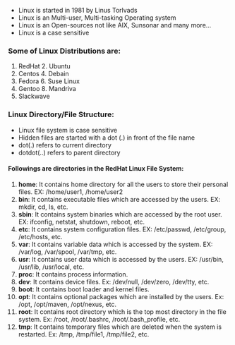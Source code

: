 - Linux is started in 1981 by Linus Torlvads
- Linux is an Multi-user, Multi-tasking Operating system
- Linux is an Open-sources not like AIX, Sunsonar and many more...
- Linux is a case sensitive

### Some of Linux Distributions are:
1. RedHat       2. Ubuntu
3. Centos       4. Debain
5. Fedora       6. Suse Linux
7. Gentoo       8. Mandriva
9. Slackwave

### Linux Directory/File Structure:
- Linux file system is case sensitive
- Hidden files are started with a dot (.) in front of the file name
- dot(.) refers to current directory
- dotdot(..) refers to parent directory
#### Followings are directories in the RedHat Linux File System:
1. **home**: It contains home directory for all the users to store their personal files.
    EX: /home/user1, /home/user2
2. **bin**: It contains executable files which are accessed by the users.
    EX: mkdir, cd, ls, etc.
3. **sbin**: It contains system binaries which are accessed by the root user.
    EX: ifconfig, netstat, shutdown, reboot, etc.
4. **etc**: It contains system configuration files. 
    EX: /etc/passwd, /etc/group, /etc/hosts, etc.
5. **var**: It contains variable data which is accessed by the system. 
    EX: /var/log, /var/spool, /var/tmp, etc.
6. **usr**: It contains user data which is accessed by the users. 
    EX: /usr/bin, /usr/lib, /usr/local, etc.
7. **proc**: It contains process information. 
8. **dev**: It contains device files. 
    Ex: /dev/null, /dev/zero, /dev/tty, etc.
9. **boot**: It contains boot loader and kernel files. 
10. **opt**: It contains optional packages which are installed by the users. 
    Ex: /opt, /opt/maven, /opt/nexus, etc.
11. **root**: It contains root directory which is the top most directory in the file system.
    Ex: /root, /root/.bashrc, /root/.bash_profile, etc.
12. **tmp**: It contains temporary files which are deleted when the system is restarted.
    Ex: /tmp, /tmp/file1, /tmp/file2, etc.
